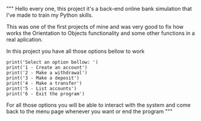 """
Hello every one, this project it's a back-end online bank simulation that I've made to train my Python skills.

This was one of the first projects of mine and was very good to fix how works the Orientation to Objects functionality and some other functions
in a real aplication.

In this project you have all those options bellow to work

    print('Select an option bellow: ')
    print('1 - Create an account')
    print('2 - Make a withdrawal')
    print('3 - Make a deposit')
    print('4 - Make a transfer')
    print('5 - List accounts')
    print('6 - Exit the program')
    
For all those options you will be able to interact with the system and come back to the menu page whenever you want or end the program
"""
